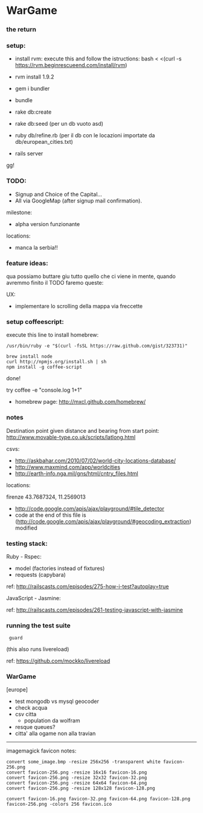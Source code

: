 # WarGame 
### the return

### setup:

- install rvm: 
    execute this and follow the istructions:
      bash < <(curl -s https://rvm.beginrescueend.com/install/rvm)

- rvm install 1.9.2
- gem i bundler
- bundle
- rake db:create
- rake db:seed (per un db vuoto asd)
- ruby db/refine.rb  (per il db con le locazioni importate da db/european_cities.txt)
- rails server

gg!


### TODO:

- Signup and Choice of the Capital...
- All via GoogleMap (after signup mail confirmation).

milestone:

- alpha version funzionante

locations:

- manca la serbia!!


### feature ideas:

qua possiamo buttare giu tutto quello che ci viene in mente, quando avremmo finito il TODO faremo queste:


UX:

- implementare lo scrolling della mappa via freccette


### setup coffeescript:

execute this line to install homebrew:

    /usr/bin/ruby -e "$(curl -fsSL https://raw.github.com/gist/323731)"

    brew install node
    curl http://npmjs.org/install.sh | sh
    npm install -g coffee-script

done!

try coffee -e "console.log 1+1"

- homebrew page: http://mxcl.github.com/homebrew/


### notes

Destination point given distance and bearing from start point:
http://www.movable-type.co.uk/scripts/latlong.html 


csvs:
- http://askbahar.com/2010/07/02/world-city-locations-database/
- http://www.maxmind.com/app/worldcities
- http://earth-info.nga.mil/gns/html/cntry_files.html

locations:

firenze
43.7687324, 11.2569013


- http://code.google.com/apis/ajax/playground/#tile_detector
- code at the end of this file is (http://code.google.com/apis/ajax/playground/#geocoding_extraction) modified

### testing stack:

Ruby - Rspec:
  
- model (factories instead of fixtures)
- requests (capybara)

ref: http://railscasts.com/episodes/275-how-i-test?autoplay=true

JavaScript - Jasmine:

ref: http://railscasts.com/episodes/261-testing-javascript-with-jasmine

### running the test suite

     guard 

(this also runs livereload)

ref: https://github.com/mockko/livereload


### WarGame

[europe]
- test mongodb vs mysql geocoder
- check acqua
- csv citta
  - population da wolfram
- resque queues?
- citta' alla ogame non alla travian



-----

imagemagick favicon notes:
   
    convert some_image.bmp -resize 256x256 -transparent white favicon-256.png
    convert favicon-256.png -resize 16x16 favicon-16.png
    convert favicon-256.png -resize 32x32 favicon-32.png
    convert favicon-256.png -resize 64x64 favicon-64.png
    convert favicon-256.png -resize 128x128 favicon-128.png
    
    convert favicon-16.png favicon-32.png favicon-64.png favicon-128.png favicon-256.png -colors 256 favicon.ico
